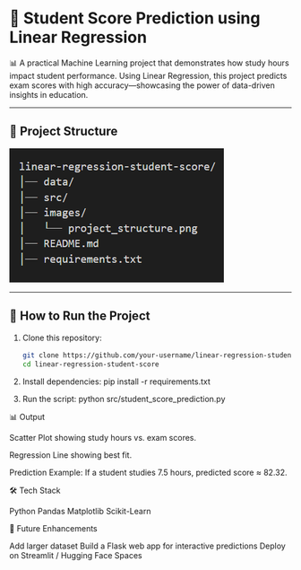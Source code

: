 # 🎯 Student Score Prediction using Linear Regression

📊 A practical Machine Learning project that demonstrates how study hours impact student performance. Using Linear Regression, this project predicts exam scores with high accuracy—showcasing the power of data-driven insights in education.

---

## 📂 Project Structure


![Project Structure](images/project_structure.png)


---

## 🚀 How to Run the Project

1. Clone this repository:
   ```bash
   git clone https://github.com/your-username/linear-regression-student-score.git
   cd linear-regression-student-score

2. Install dependencies:
pip install -r requirements.txt

3. Run the script:
python src/student_score_prediction.py

📊 Output

Scatter Plot showing study hours vs. exam scores.

Regression Line showing best fit.

Prediction Example:
If a student studies 7.5 hours, predicted score ≈ 82.32.


🛠️ Tech Stack

Python
Pandas
Matplotlib
Scikit-Learn

📌 Future Enhancements

Add larger dataset
Build a Flask web app for interactive predictions
Deploy on Streamlit / Hugging Face Spaces
